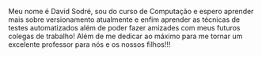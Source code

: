 Meu nome é David Sodré, sou do curso de Computação e espero aprender mais sobre versionamento atualmente e enfim aprender as técnicas de testes automatizados além de poder fazer amizades com meus futuros colegas de trabalho! 
Além de me dedicar ao máximo para me tornar um excelente professor para nós e os nossos filhos!!!